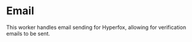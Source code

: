 # Email

This worker handles email sending for Hyperfox, allowing for verification emails to be sent.
